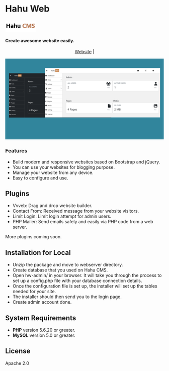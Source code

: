 # Hahu Web

<h4 calign="center">
	<img src="media/hahulogo.png" alt="Hahu CMS">
	<br><br>
	<strong>Create awesome website easily.</strong>
</h4>
<p align="center">
  <a href="https://hahuweb.netlify.app/">Website</a> |
</p>

<img src="media/hahu-theme.png">

### Features

* Build modern and responsive websites based on Bootstrap and jQuery.
* You can use your websites for blogging purpose.
* Manage your website from any device.
* Easy to configure and use.

## Plugins

* Vvveb: Drag and drop website builder.
* Contact From: Received message from your website visitors.
* Limit Login: Limit login attempt for admin users.
* PHP Mailer: Send emails safely and easily via PHP code from a web server.

More plugins coming soon.

## Installation for Local

* Unzip the package and move to webserver directory.
* Create database that you used on Hahu CMS.
* Open hw-admin/ in your browser. It will take you through the process to set up a config.php file with your     database connection details.
* Once the configuration file is set up, the installer will set up the tables needed for your site.
* The installer should then send you to the login page.
* Create admin account done.

## System Requirements

<ul>
<li><b>PHP</b> version 5.6.20 or greater.</li>
<li><b>MySQL</b> version 5.0 or greater.</li>
</ul>


## License

Apache 2.0
